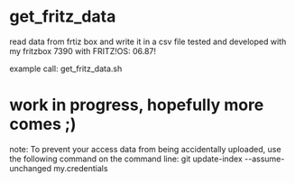 # get_fritz_data

read data from frtiz box and write it in a csv file
tested and developed with my fritzbox 7390 with FRITZ!OS: 06.87!

example call: get_fritz_data.sh

# work in progress, hopefully more comes ;)

note: To prevent your access data from being accidentally uploaded, 
      use the following command on the command line:
git update-index --assume-unchanged my.credentials